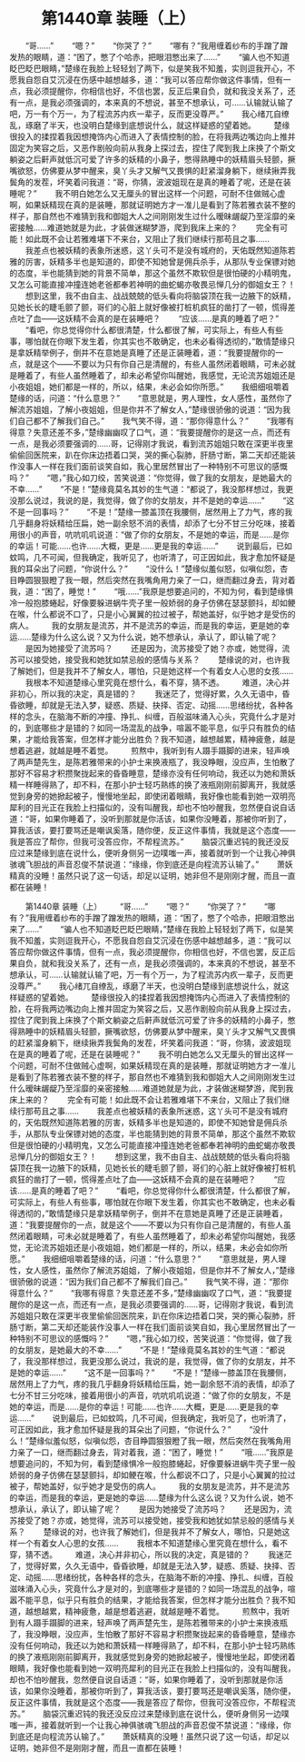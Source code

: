# 　　第1440章 装睡（上）
　　“哥……”
　　“嗯？”
　　“你哭了？”
　　“哪有？”我用缠着纱布的手蹭了蹭发热的眼睛，道：“困了，憋了个哈赤，把眼泪憋出来了……”
　　“骗人也不知道眨巴眨巴眼睛，”楚缘在我脸上轻轻划了两下，似是笑我不知羞，实则逗我开心，不愿我自怨自艾沉浸在伤感中越想越多，道：“我可以答应帮你做这件事情，但有一点，我必须提醒你，你相信也好，不信也罢，反正后果自负，就和我没关系了，还有一点，是我必须强调的，本来真的不想说，甚至不想承认，可……认输就认输了吧，万一有个万一，为了程流苏内疚一辈子，反而更没尊严。”
　　我心绪兀自缭乱，琢磨了半天，也没明白楚缘到底想说什么，就这样疑惑的望着她。
　　楚缘很投入的揉捏着我因想掩饰内心而进入了表情控制的脸，在将我两边嘴边向上推并固定为笑容之后，又恶作剧般向前从我身上探过去，捏住了爬到我上床换了个斯文躺姿之后鼾声就低沉可爱了许多的妖精的小鼻子，憋得熟睡中的妖精眉头轻颤，撅嘴欲怒，仿佛要从梦中醒来，臭丫头才又解气又畏惧的赶紧溜身躺下，继续揪弄我鬓角的发茬，坏笑着问我道：“哥，你猜，波波姐现在是真的睡着了呢，还是在装睡呢？”
　　我不明白她怎么又无厘头的冒出这样一个问题，可耐不住做贼心虚啊，如果妖精现在真的是装睡，那就证明她方才一准儿是看到了陈若雅衣装不整的样子，那自然也不难猜到我和御姐大人之间刚刚发生过什么暧昧龌龊乃至淫靡的亲密接触……难道她就是为此，才装做迷糊梦游，爬到我床上来的？
　　完全有可能！如此既不会让若雅难堪下不来台，又阻止了我们继续行那苟且之事……
　　我差点也被妖精的表象所迷惑，这丫头可不是没有城府的，天佑既然知道陈若雅的厉害，妖精多半也是知道的，即使不知她曾是佣兵杀手，从那队专业保镖对她的态度，半也能猜到她的背景不简单，那这个虽然不欺软但是很怕硬的小精明鬼，又怎么可能直接冲撞连她老爸都奉若神明的曲蛇蝎亦敬畏忌惮几分的御姐女王？！
　　想到这里，我不由自主、战战兢兢的低头看向将脑袋顶在我一边腋下的妖精，见她长长的睫毛颤了颤，哥们的心脏上就好像被打桩机疯狂的凿打了一顿，慌得差点吐了血——这妖精不会真的是在装睡吧？
　　“应该……是真的睡着了吧？”
　　“看吧，你总觉得你什么都很清楚，什么都很了解，可实际上，有些人有些事，哪怕就在你眼下发生着，你其实也不敢确定，也未必看得透彻的，”敢情楚缘只是拿妖精举例子，倒并不在意她是真睡了还是正装睡着，道：“我要提醒你的一点，就是这个——不要以为只有你自己是清醒的，有些人虽然闭着眼睛，可未必就是睡着了，有些人虽然睡着了，却未必希望你叫醒她，我感觉，无论流苏姐姐还是小夜姐姐，她们都是一样的，所以，结果，未必会如你所愿。”
　　我细细咀嚼着楚缘的话，问道：“什么意思？”
　　“意思就是，男人理性，女人感性，虽然你了解流苏姐姐，了解小夜姐姐，但是你并不了解女人，”楚缘很骄傲的说道：“因为我们自己都不了解我们自己。”
　　我气笑不得，道：“那你得意什么？”
　　“我哪有得意？失意还差不多，”楚缘幽幽叹了口气，道：“我要提醒你的是这一点，而还有一点，是我必须要强调的……哥，记得刚才我说，看到流苏姐姐只敢在深更半夜里偷偷回医院来，趴在你床边捂着口哭，哭的撕心裂肺，肝肠寸断，第二天却还能装作没事人一样在我们面前谈笑自如，我心里居然冒出了一种特别不可思议的感慨吗？”
　　“嗯，”我心如刀绞，苦笑说道：“你觉得，做了我的女朋友，是她最大的不幸……”
　　“不是！”楚缘竟莫名其妙的生气道：“都说了，我没那样想过，我更没那么说过，我说的是，我觉得，做了你的女朋友，并不是她的幸运……”
　　“这不是一回事吗？”
　　“不是！”楚缘一膝盖顶在我腰侧，居然用上了力气，疼的我几乎翻身将妖精给压扁，她一副余怒不消的表情，却添了七分不甘三分吃味，接着用很小的声音，吭吭叽叽说道：“做了你的女朋友，不是她的幸运，而是……是你的幸运！可能……也许……大概，更是……更是我的幸运……”
　　说到最后，已如蚊鸣，几不可闻，但我确定，我听见了，也听清了，可正因如此，我才愈加怀疑是我的耳朵出了问题，“你说什么？”
　　“没什么！”楚缘似羞似怒，似嗔似怨，杏目睁圆狠狠瞪了我一眼，然后突然在我嘴角用力亲了一口，继而翻过身去，背对着我，道：“困了，睡觉！”
　　“哦……”我原是想要追问的，不知为何，看到楚缘惧冷一般抱膝蜷起，好像要躲进蜗牛壳子里一般娇弱的身子仿佛在瑟瑟颤抖，却如鲠在喉，什么都说不口了，只是小心翼翼的拉过被子，帮她盖好，似乎她才是受伤的病人。
　　我的女朋友是流苏，并不是流苏的幸运，而是我的幸运，更是她的幸运……楚缘为什么这么说？又为什么说，她不想承认，承认了，即认输了呢？
　　是因为她接受了流苏吗？
　　还是因为，流苏接受了她？亦或，她觉得，流苏可以接受她，接受我和她犹如禁忌般的感情与关系？
　　楚缘说的对，也许我了解她们，但是我并不了解女人，哪怕，只是她这样一个有着女人心思的女孩……
　　我根本不知道楚缘心里究竟在想什么，看不穿，猜不透。
　　难道，决心并非初心，所以我的决定，真是错的？
　　我迷茫了，觉得好累，久久无语中，昏昏欲睡，却就是无法入梦，疑惑、质疑、抉择、否定、动摇……思绪纷扰，各种各样的念头，在脑海不断的冲撞、挣扎、纠缠，百般滋味涌入心头，究竟什么才是对的，到底哪些才是错的？如同一场混乱的战争，喧嚣不能平息，似乎只有胜负的结果，才能给我答案，但怎样才能分出胜负？我不知道，越想越累，精神疲惫，越是想着逃避，就越是睡不着觉。
　　煎熬中，我听到有人蹑手蹑脚的进来，轻声唤了两声楚先生，是陈若雅带来的小护士来换液瓶了，我没睁眼，没应声，生怕散了那好不容易才积攒聚拢起来的昏昏睡意，楚缘亦没有任何响动，我还以为她和萧妖精一样睡得熟了，却不料，在那小护士轻巧熟练的换了液瓶刚刚前脚离开，我就感觉到身旁的她掀起被子，慢慢地坐起，即使闭着眼睛，我好像也能看到她一双明亮犀利的目光正在我脸上扫描似的，没有叫醒我，却也不怕吵醒我，忽然便自说自话道：“哥，如果你睡着了，没听到那就是你活该，如果你没睡着，那被你听到了，算我活该，要打要骂还是嘲讽奚落，随你便，反正这件事情，我就是这个态度——我是答应了帮你，但我可没答应你，不帮程流苏。”
　　脑袋沉重迟钝的我还没反应过来楚缘到底在说什么，便听身侧另一边噗嗤一声，接着就听到一个让我心神俱骇魂飞胆战的声音忍俊不禁说道：“缘缘，你到底还是向程流苏认输了。”
　　萧妖精真的没睡！虽然只说了这一句话，却足以证明，她非但不是刚刚才醒，而且一直都在装睡！

　　第1440章 装睡（上）
　　“哥……”
　　“嗯？”
　　“你哭了？”
　　“哪有？”我用缠着纱布的手蹭了蹭发热的眼睛，道：“困了，憋了个哈赤，把眼泪憋出来了……”
　　“骗人也不知道眨巴眨巴眼睛，”楚缘在我脸上轻轻划了两下，似是笑我不知羞，实则逗我开心，不愿我自怨自艾沉浸在伤感中越想越多，道：“我可以答应帮你做这件事情，但有一点，我必须提醒你，你相信也好，不信也罢，反正后果自负，就和我没关系了，还有一点，是我必须强调的，本来真的不想说，甚至不想承认，可……认输就认输了吧，万一有个万一，为了程流苏内疚一辈子，反而更没尊严。”
　　我心绪兀自缭乱，琢磨了半天，也没明白楚缘到底想说什么，就这样疑惑的望着她。
　　楚缘很投入的揉捏着我因想掩饰内心而进入了表情控制的脸，在将我两边嘴边向上推并固定为笑容之后，又恶作剧般向前从我身上探过去，捏住了爬到我上床换了个斯文躺姿之后鼾声就低沉可爱了许多的妖精的小鼻子，憋得熟睡中的妖精眉头轻颤，撅嘴欲怒，仿佛要从梦中醒来，臭丫头才又解气又畏惧的赶紧溜身躺下，继续揪弄我鬓角的发茬，坏笑着问我道：“哥，你猜，波波姐现在是真的睡着了呢，还是在装睡呢？”
　　我不明白她怎么又无厘头的冒出这样一个问题，可耐不住做贼心虚啊，如果妖精现在真的是装睡，那就证明她方才一准儿是看到了陈若雅衣装不整的样子，那自然也不难猜到我和御姐大人之间刚刚发生过什么暧昧龌龊乃至淫靡的亲密接触……难道她就是为此，才装做迷糊梦游，爬到我床上来的？
　　完全有可能！如此既不会让若雅难堪下不来台，又阻止了我们继续行那苟且之事……
　　我差点也被妖精的表象所迷惑，这丫头可不是没有城府的，天佑既然知道陈若雅的厉害，妖精多半也是知道的，即使不知她曾是佣兵杀手，从那队专业保镖对她的态度，半也能猜到她的背景不简单，那这个虽然不欺软但是很怕硬的小精明鬼，又怎么可能直接冲撞连她老爸都奉若神明的曲蛇蝎亦敬畏忌惮几分的御姐女王？！
　　想到这里，我不由自主、战战兢兢的低头看向将脑袋顶在我一边腋下的妖精，见她长长的睫毛颤了颤，哥们的心脏上就好像被打桩机疯狂的凿打了一顿，慌得差点吐了血——这妖精不会真的是在装睡吧？
　　“应该……是真的睡着了吧？”
　　“看吧，你总觉得你什么都很清楚，什么都很了解，可实际上，有些人有些事，哪怕就在你眼下发生着，你其实也不敢确定，也未必看得透彻的，”敢情楚缘只是拿妖精举例子，倒并不在意她是真睡了还是正装睡着，道：“我要提醒你的一点，就是这个——不要以为只有你自己是清醒的，有些人虽然闭着眼睛，可未必就是睡着了，有些人虽然睡着了，却未必希望你叫醒她，我感觉，无论流苏姐姐还是小夜姐姐，她们都是一样的，所以，结果，未必会如你所愿。”
　　我细细咀嚼着楚缘的话，问道：“什么意思？”
　　“意思就是，男人理性，女人感性，虽然你了解流苏姐姐，了解小夜姐姐，但是你并不了解女人，”楚缘很骄傲的说道：“因为我们自己都不了解我们自己。”
　　我气笑不得，道：“那你得意什么？”
　　“我哪有得意？失意还差不多，”楚缘幽幽叹了口气，道：“我要提醒你的是这一点，而还有一点，是我必须要强调的……哥，记得刚才我说，看到流苏姐姐只敢在深更半夜里偷偷回医院来，趴在你床边捂着口哭，哭的撕心裂肺，肝肠寸断，第二天却还能装作没事人一样在我们面前谈笑自如，我心里居然冒出了一种特别不可思议的感慨吗？”
　　“嗯，”我心如刀绞，苦笑说道：“你觉得，做了我的女朋友，是她最大的不幸……”
　　“不是！”楚缘竟莫名其妙的生气道：“都说了，我没那样想过，我更没那么说过，我说的是，我觉得，做了你的女朋友，并不是她的幸运……”
　　“这不是一回事吗？”
　　“不是！”楚缘一膝盖顶在我腰侧，居然用上了力气，疼的我几乎翻身将妖精给压扁，她一副余怒不消的表情，却添了七分不甘三分吃味，接着用很小的声音，吭吭叽叽说道：“做了你的女朋友，不是她的幸运，而是……是你的幸运！可能……也许……大概，更是……更是我的幸运……”
　　说到最后，已如蚊鸣，几不可闻，但我确定，我听见了，也听清了，可正因如此，我才愈加怀疑是我的耳朵出了问题，“你说什么？”
　　“没什么！”楚缘似羞似怒，似嗔似怨，杏目睁圆狠狠瞪了我一眼，然后突然在我嘴角用力亲了一口，继而翻过身去，背对着我，道：“困了，睡觉！”
　　“哦……”我原是想要追问的，不知为何，看到楚缘惧冷一般抱膝蜷起，好像要躲进蜗牛壳子里一般娇弱的身子仿佛在瑟瑟颤抖，却如鲠在喉，什么都说不口了，只是小心翼翼的拉过被子，帮她盖好，似乎她才是受伤的病人。
　　我的女朋友是流苏，并不是流苏的幸运，而是我的幸运，更是她的幸运……楚缘为什么这么说？又为什么说，她不想承认，承认了，即认输了呢？
　　是因为她接受了流苏吗？
　　还是因为，流苏接受了她？亦或，她觉得，流苏可以接受她，接受我和她犹如禁忌般的感情与关系？
　　楚缘说的对，也许我了解她们，但是我并不了解女人，哪怕，只是她这样一个有着女人心思的女孩……
　　我根本不知道楚缘心里究竟在想什么，看不穿，猜不透。
　　难道，决心并非初心，所以我的决定，真是错的？
　　我迷茫了，觉得好累，久久无语中，昏昏欲睡，却就是无法入梦，疑惑、质疑、抉择、否定、动摇……思绪纷扰，各种各样的念头，在脑海不断的冲撞、挣扎、纠缠，百般滋味涌入心头，究竟什么才是对的，到底哪些才是错的？如同一场混乱的战争，喧嚣不能平息，似乎只有胜负的结果，才能给我答案，但怎样才能分出胜负？我不知道，越想越累，精神疲惫，越是想着逃避，就越是睡不着觉。
　　煎熬中，我听到有人蹑手蹑脚的进来，轻声唤了两声楚先生，是陈若雅带来的小护士来换液瓶了，我没睁眼，没应声，生怕散了那好不容易才积攒聚拢起来的昏昏睡意，楚缘亦没有任何响动，我还以为她和萧妖精一样睡得熟了，却不料，在那小护士轻巧熟练的换了液瓶刚刚前脚离开，我就感觉到身旁的她掀起被子，慢慢地坐起，即使闭着眼睛，我好像也能看到她一双明亮犀利的目光正在我脸上扫描似的，没有叫醒我，却也不怕吵醒我，忽然便自说自话道：“哥，如果你睡着了，没听到那就是你活该，如果你没睡着，那被你听到了，算我活该，要打要骂还是嘲讽奚落，随你便，反正这件事情，我就是这个态度——我是答应了帮你，但我可没答应你，不帮程流苏。”
　　脑袋沉重迟钝的我还没反应过来楚缘到底在说什么，便听身侧另一边噗嗤一声，接着就听到一个让我心神俱骇魂飞胆战的声音忍俊不禁说道：“缘缘，你到底还是向程流苏认输了。”
　　萧妖精真的没睡！虽然只说了这一句话，却足以证明，她非但不是刚刚才醒，而且一直都在装睡！
